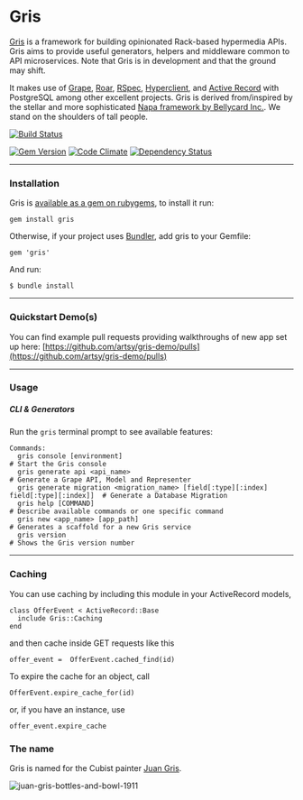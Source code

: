 # Gris

[Gris](https://github.com/artsy/gris) is a framework for building opinionated Rack-based hypermedia APIs. Gris aims to provide useful generators, helpers and middleware common to API microservices. Note that Gris is in development and that the ground may shift.

It makes use of [Grape](https://github.com/intridea/grape), [Roar](https://github.com/apotonick/roar), [RSpec](http://rspec.info/), [Hyperclient](https://github.com/codegram/hyperclient), and [Active Record](https://github.com/rails/rails/tree/master/activerecord) with PostgreSQL among other excellent projects. Gris is derived from/inspired by the stellar and more sophisticated [Napa framework by Bellycard Inc.](https://github.com/bellycard/napa). We stand on the shoulders of tall people.

[![Build Status](https://semaphoreci.com/api/v1/projects/aeb68b19-58b7-4015-885d-e989a3e96ca2/418227/badge.svg)](https://semaphoreci.com/artsy-it/gris)

[![Gem Version](https://badge.fury.io/rb/gris.svg)](http://badge.fury.io/rb/gris)
[![Code Climate](https://codeclimate.com/github/artsy/gris/badges/gpa.svg)](https://codeclimate.com/github/artsy/gris)
[![Dependency Status](https://gemnasium.com/artsy/gris.svg)](https://gemnasium.com/artsy/gris)

---

### Installation

Gris is [available as a gem on rubygems](https://rubygems.org/gems/gris), to install it run:

```
gem install gris
```

Otherwise, if your project uses [Bundler](http://bundler.io/), add gris to your Gemfile:

```
gem 'gris'
```

And run:

```
$ bundle install
```

---

### Quickstart Demo(s)

You can find example pull requests providing walkthroughs of new app set up here:
[https://github.com/artsy/gris-demo/pulls](https://github.com/artsy/gris-demo/pulls)

---

### Usage

##### CLI & Generators

Run the `gris` terminal prompt to see available features:

```
Commands:
  gris console [environment]                                                            # Start the Gris console
  gris generate api <api_name>                                                          # Generate a Grape API, Model and Representer
  gris generate migration <migration_name> [field[:type][:index] field[:type][:index]]  # Generate a Database Migration
  gris help [COMMAND]                                                                   # Describe available commands or one specific command
  gris new <app_name> [app_path]                                                        # Generates a scaffold for a new Gris service
  gris version                                                                          # Shows the Gris version number
```

---

### Caching

You can use caching by including this module in your ActiveRecord models,

    class OfferEvent < ActiveRecord::Base
      include Gris::Caching
    end

and then cache inside GET requests like this

    offer_event =  OfferEvent.cached_find(id)

To expire the cache for an object, call

    OfferEvent.expire_cache_for(id)

or, if you have an instance, use

    offer_event.expire_cache

### The name

Gris is named for the Cubist painter [Juan Gris](https://www.artsy.net/artist/juan-gris).

![juan-gris-bottles-and-bowl-1911](https://cloud.githubusercontent.com/assets/197336/9348124/5ef5531c-4600-11e5-8318-4858076d7c6d.jpg)
